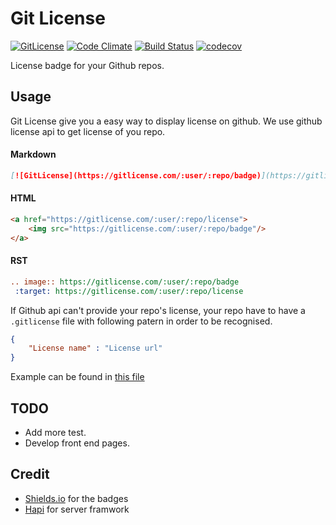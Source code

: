 # Git License
[![GitLicense](https://gitlicense.com/ducthienbui97/gitlicense/badge)](https://gitlicense.com/ducthienbui97/gitlicense/license)
[![Code Climate](https://codeclimate.com/github/ducthienbui97/gitlicense/badges/gpa.svg)](https://codeclimate.com/github/ducthienbui97/gitlicense)
[![Build Status](https://travis-ci.org/ducthienbui97/gitlicense.svg?branch=master)](https://travis-ci.org/ducthienbui97/gitlicense)
[![codecov](https://codecov.io/gh/ducthienbui97/gitlicense/branch/master/graph/badge.svg)](https://codecov.io/gh/ducthienbui97/gitlicense)

License badge for your Github repos.

## Usage

Git License give you a easy way to display license on github.
We use github license api to get license of you repo.

#### Markdown

```md
[![GitLicense](https://gitlicense.com/:user/:repo/badge)](https://gitlicense.com/:user/:repo/license)
```
#### HTML

``` html
<a href="https://gitlicense.com/:user/:repo/license">
    <img src="https://gitlicense.com/:user/:repo/badge"/>
</a>
```

#### RST

``` rest
.. image:: https://gitlicense.com/:user/:repo/badge
 :target: https://gitlicense.com/:user/:repo/license
```

If Github api can't provide your repo's license, your repo have to have a ```.gitlicense``` file with following patern in order to be recognised.

``` json
{
    "License name" : "License url"
}
```

Example can be found in [this file](.gitlicense)

## TODO
- Add more test.
- Develop front end pages.

## Credit
- [Shields.io](https://github.com/badges) for the badges
- [Hapi](https://github.com/hapijs) for server framwork
